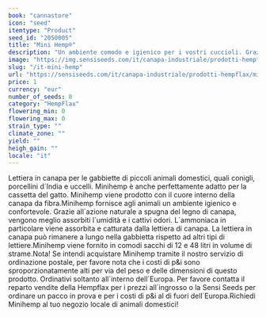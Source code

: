 ```yaml
---
book: "cannastore"
icon: "seed"
itemtype: "Product"
seed_id: "2050005"
title: "Mini Hemp®"
description: "Un ambiente comodo e igienico per i vostri cuccioli. Grazie alle proprietà della canapa, umidità e odori vengono assorbiti rapidamente. Acquistatela qui!"
image: "https://img.sensiseeds.com/it/canapa-industriale/prodotti-hempflax/mini-hemp-image.png"
slug: "/it-mini-hemp"
url: "https://sensiseeds.com/it/canapa-industriale/prodotti-hempflax/mini-hemp?a_aid=cannastore"
price: 1
currency: "eur"
number_of_seeds: 0
category: "HempFlax"
flowering_min: 0
flowering_max: 0
strain_type: ""
climate_zone: ""
yield: ""
heigh_gain: ""
locale: "it"
---
```

Lettiera in canapa per le gabbiette di piccoli animali domestici, quali conigli, porcellini d´India e uccelli. Minihemp è anche perfettamente adatto per la cassetta del gatto. Minihemp viene prodotto con il cuore interno della canapa da fibra.Minihemp fornisce agli animali un ambiente igienico e confortevole. Grazie all´azione naturale a spugna del legno di canapa, vengono meglio assorbiti l´umidità e i cattivi odori. L´ammoniaca in particolare viene assorbita e catturata dalla lettiera di canapa. La lettiera in canapa può rimanere a lungo nella gabbietta rispetto ad altri tipi di lettiere.Minihemp viene fornito in comodi sacchi di 12 e 48 litri in volume di strame.Nota! Se intendi acquistare Minihemp tramite il nostro servizio di ordinazione postale, per favore nota che i costi di p&i sono sproporzionatamente alti per via del peso e delle dimensioni di questo prodotto. Ordinativi soltanto all´interno dell´Europa. Per favore contatta il reparto vendite della Hempflax per i prezzi all´ingrosso o la Sensi Seeds per ordinare un pacco in prova e per i costi di p&i al di fuori dell´Europa.Richiedi Minihemp al tuo negozio locale di animali domestici!

